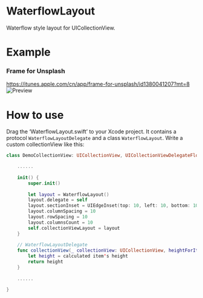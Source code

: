 # WaterflowLayout
Waterflow style layout for UICollectionView.
# Example
### Frame for Unsplash
https://itunes.apple.com/cn/app/frame-for-unsplash/id1380041207?mt=8
![Preview](https://github.com/JinyaX/WaterflowLayout/blob/master/preview.gif)

# How to use
Drag the ‘WaterflowLayout.swift’ to your Xcode project. It contains a protocol `WaterflowLayoutDelegate` and a class `WaterflowLayout`.
Write a custom collectionView like this:
```swift
class DemoCollectionView: UICollectionView, UICollectionViewDelegateFlowLayout, WaterflowLayoutDelegate {

    ......
    
    init() {
        super.init()
        
        let layout = WaterflowLayout()
        layout.delegate = self
        layout.sectionInset = UIEdgeInset(top: 10, left: 10, bottom: 10, right: 10)
        layout.columnSpacing = 10
        layout.rowSpacing = 10
        layout.columnsCount = 10
        self.collectionViewLayout = layout
    }
    
    // WaterflowLayoutDelegate
    func collectionView(_ collectionView: UICollectionView, heightForItemAt indexPath: IndexPath) -> CGFloat {
        let height = calculated item's height
        return height
    }
    
    ......
    
}
```
